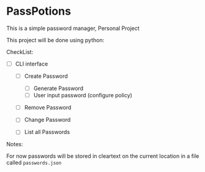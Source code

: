 # PassPotions
This is a simple password manager, Personal Project

This project will be done using python:

CheckList:
- [ ] CLI interface
    - [ ] Create Password
        - [ ] Generate Password
        - [ ] User input password (configure policy)
    - [ ] Remove Password
    - [ ] Change Password
    - [ ] List all Passwords


Notes:

For now passwords will be stored in cleartext on the current location in a file called `passwords.json`

